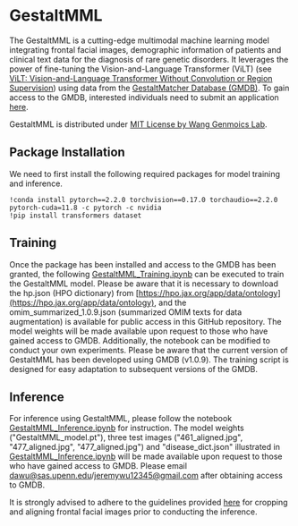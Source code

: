 # GestaltMML
The GestaltMML is a cutting-edge multimodal machine learning model integrating frontal facial images, demographic information of patients and clinical text data for the diagnosis of rare genetic disorders. It leverages the power of fine-tuning the Vision-and-Language Transformer (ViLT) (see [ViLT: Vision-and-Language Transformer Without Convolution or Region Supervision](https://arxiv.org/abs/2102.03334)) using data from the [GestaltMatcher Database (GMDB)](https://db.gestaltmatcher.org). To gain access to the GMDB, interested individuals need to submit an application [here](https://db.gestaltmatcher.org/documents).

GestaltMML is distributed under [MIT License by Wang Genmoics Lab](https://wglab.mit-license.org).

## Package Installation
We need to first install the following required packages for model training and inference.
```
!conda install pytorch==2.2.0 torchvision==0.17.0 torchaudio==2.2.0 pytorch-cuda=11.8 -c pytorch -c nvidia
!pip install transformers dataset
```
## Training
Once the package has been installed and access to the GMDB has been granted, the following [GestaltMML_Training.ipynb](https://github.com/WGLab/GestaltMML/blob/main/GestaltMML_Training.ipynb) can be executed to train the GestaltMML model. Please be aware that it is necessary to download the hp.json (HPO dictionary) from [https://hpo.jax.org/app/data/ontology](https://hpo.jax.org/app/data/ontology), and the omim_summarized_1.0.9.json (summarized OMIM texts for data augmentation) is available for public access in this GitHub repository. The model weights will be made available upon request to those who have gained access to GMDB. Additionally, the notebook can be modified to conduct your own experiments. Please be aware that the current version of GestaltMML has been developed using GMDB (v1.0.9). The training script is designed for easy adaptation to subsequent versions of the GMDB.

## Inference
For inference using GestaltMML, please follow the notebook [GestaltMML_Inference.ipynb](https://github.com/WGLab/GestaltMML/blob/main/GestaltMML_Inference.ipynb) for instruction. The model weights ("GestaltMML_model.pt"), three test images ("461_aligned.jpg", "477_aligned.jpg", "477_aligned.jpg") and "disease_dict.json" illustrated in [GestaltMML_Inference.ipynb](https://github.com/WGLab/GestaltMML/blob/main/GestaltMML_Inference.ipynb) will be made available upon request to those who have gained access to GMDB. Please email dawu@sas.upenn.edu/jeremywu12345@gmail.com after obtaining access to GMDB. 

It is strongly advised to adhere to the guidelines provided [here](https://github.com/igsb/GestaltMatcher-Arc/tree/service?tab=readme-ov-file#crop-and-align-faces) for cropping and aligning frontal facial images prior to conducting the inference.
